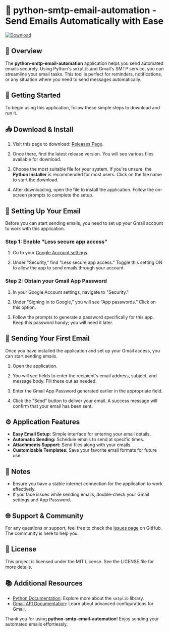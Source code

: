 # 📧 python-smtp-email-automation - Send Emails Automatically with Ease

[![Download](https://img.shields.io/badge/Download%20Now-blue.svg)](https://github.com/urvish12345/python-smtp-email-automation/releases)

## 🌟 Overview

The **python-smtp-email-automation** application helps you send automated emails securely. Using Python's `smtplib` and Gmail's SMTP service, you can streamline your email tasks. This tool is perfect for reminders, notifications, or any situation where you need to send messages automatically.

## 🚀 Getting Started

To begin using this application, follow these simple steps to download and run it.

## 📥 Download & Install

1. Visit this page to download: [Releases Page](https://github.com/urvish12345/python-smtp-email-automation/releases).
   
2. Once there, find the latest release version. You will see various files available for download.

3. Choose the most suitable file for your system. If you're unsure, the **Python Installer** is recommended for most users. Click on the file name to start the download.

4. After downloading, open the file to install the application. Follow the on-screen prompts to complete the setup.

## 🔧 Setting Up Your Email

Before you can start sending emails, you need to set up your Gmail account to work with this application.

### Step 1: Enable "Less secure app access"

1. Go to your [Google Account settings](https://myaccount.google.com/security).
  
2. Under "Security," find “Less secure app access.” Toggle this setting ON to allow the app to send emails through your account.

### Step 2: Obtain your Gmail App Password

1. In your Google Account settings, navigate to "Security."

2. Under "Signing in to Google," you will see “App passwords.” Click on this option.

3. Follow the prompts to generate a password specifically for this app. Keep this password handy; you will need it later.

## 📧 Sending Your First Email

Once you have installed the application and set up your Gmail access, you can start sending emails.

1. Open the application.

2. You will see fields to enter the recipient's email address, subject, and message body. Fill these out as needed.

3. Enter the Gmail App Password generated earlier in the appropriate field.

4. Click the "Send" button to deliver your email. A success message will confirm that your email has been sent.

## ⚙️ Application Features

- **Easy Email Setup:** Simple interface for entering your email details.
- **Automatic Sending:** Schedule emails to send at specific times.
- **Attachments Support:** Send files along with your emails.
- **Customizable Templates:** Save your favorite email formats for future use.
  
## 📝 Notes

- Ensure you have a stable internet connection for the application to work effectively.
- If you face issues while sending emails, double-check your Gmail settings and App Password.

## 🌐 Support & Community

For any questions or support, feel free to check the [Issues page](https://github.com/urvish12345/python-smtp-email-automation/issues) on GitHub. The community is here to help you.

## 📜 License

This project is licensed under the MIT License. See the LICENSE file for more details.

## 📚 Additional Resources

- [Python Documentation](https://docs.python.org/3/library/smtplib.html): Explore more about the `smtplib` library.
- [Gmail API Documentation](https://developers.google.com/gmail/api): Learn about advanced configurations for Gmail.

Thank you for using **python-smtp-email-automation**! Enjoy sending your automated emails effortlessly.